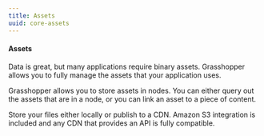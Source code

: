 ```yaml
---
title: Assets
uuid: core-assets
---
```

#### Assets

Data is great, but many applications require binary assets. Grasshopper allows you to fully manage the assets that your application uses.

Grasshopper allows you to store assets in nodes. You can either query out the assets that are in a node, or you can link an asset to a piece of content.

Store your files either locally or publish to a CDN. Amazon S3 integration is included and any CDN that provides an API is fully compatible.
